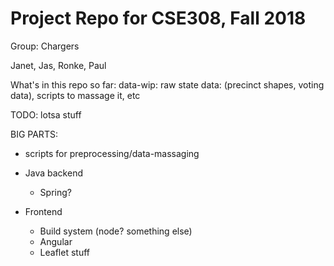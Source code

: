 # Project Repo for CSE308, Fall 2018

Group: Chargers

Janet, Jas, Ronke, Paul


What's in this repo so far:
data-wip: raw state data: (precinct shapes, voting data), scripts to massage it, etc

TODO: lotsa stuff

BIG PARTS: 
- scripts for preprocessing/data-massaging
- Java backend
  - Spring?

- Frontend
  - Build system (node? something else)
  - Angular
  - Leaflet stuff
